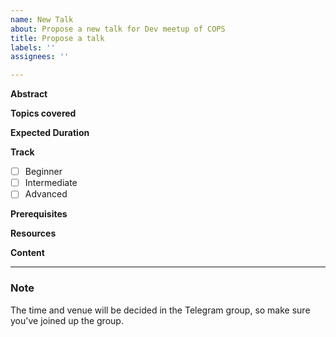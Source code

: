 ```yaml
---
name: New Talk
about: Propose a new talk for Dev meetup of COPS
title: Propose a talk
labels: ''
assignees: ''

---
```


**Abstract**
<!-- Provide a brief introduction to the talk. -->

**Topics covered**
<!-- List the topics that the talk is going to cover. -->
        
**Expected Duration**
<!-- Approximate duration of the talk. -->

**Track**
<!-- Talks are divided into three tracks. Choose the most appropriate one -->
- [ ] Beginner
- [ ] Intermediate
- [ ] Advanced

**Prerequisites**
<!-- Mention any prerequisites for attending the talk. -->
        
**Resources**
<!-- Links to resources related to the talk, and from where one can read up on the same. -->

**Content**
<!-- Links to the content presented in the talk - can also be a link to the commit to this repo. -->
    
---
### Note
The time and venue will be decided in the Telegram group, so make sure you've joined up the group.

